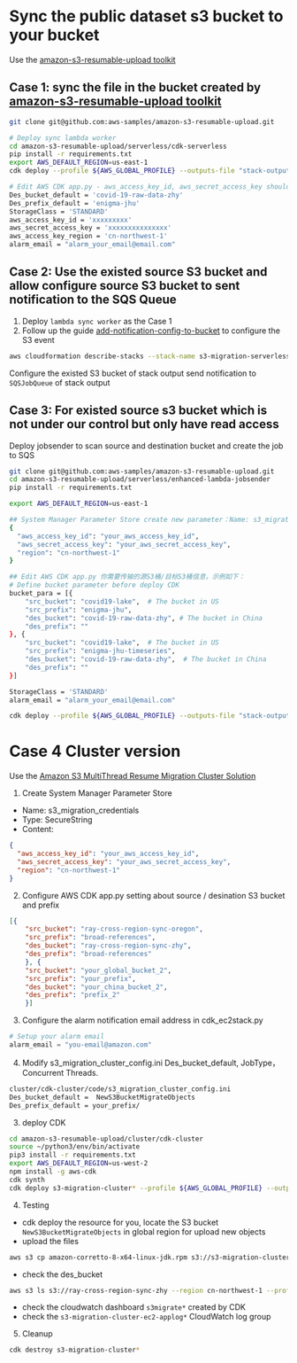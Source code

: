 # Sync the public dataset s3 bucket to your bucket
Use the [amazon-s3-resumable-upload toolkit](https://github.com/aws-samples/amazon-s3-resumable-upload)

## Case 1: sync the file in the bucket created by [amazon-s3-resumable-upload toolkit](https://github.com/aws-samples/amazon-s3-resumable-upload)

```bash
git clone git@github.com:aws-samples/amazon-s3-resumable-upload.git

# Deploy sync lambda worker
cd amazon-s3-resumable-upload/serverless/cdk-serverless
pip install -r requirements.txt
export AWS_DEFAULT_REGION=us-east-1
cdk deploy --profile ${AWS_GLOBAL_PROFILE} --outputs-file "stack-outputs.json"

# Edit AWS CDK app.py - aws_access_key_id, aws_secret_access_key should be edit Lambda environment variables after deployment
Des_bucket_default = 'covid-19-raw-data-zhy'
Des_prefix_default = 'enigma-jhu'
StorageClass = 'STANDARD'
aws_access_key_id = 'xxxxxxxxx'
aws_secret_access_key = 'xxxxxxxxxxxxxxx'
aws_access_key_region = 'cn-northwest-1'
alarm_email = "alarm_your_email@email.com"
```

## Case 2: Use the existed source S3 bucket and allow configure source S3 bucket to sent notification to the SQS Queue
1. Deploy `lambda sync worker` as the Case 1 
2. Follow up the guide [add-notification-config-to-bucket](https://docs.aws.amazon.com/AmazonS3/latest/dev/ways-to-add-notification-config-to-bucket.html) to configure the S3 event

```bash
aws cloudformation describe-stacks --stack-name s3-migration-serverless --query "Stacks[0].Outputs"
```
Configure the existed S3 bucket of stack output send notification to `SQSJobQueue` of stack output


## Case 3: For existed source s3 bucket which is not under our control but only have read access
Deploy jobsender to scan source and destination bucket and create the job to SQS

```bash
git clone git@github.com:aws-samples/amazon-s3-resumable-upload.git
cd amazon-s3-resumable-upload/serverless/enhanced-lambda-jobsender
pip install -r requirements.txt

export AWS_DEFAULT_REGION=us-east-1

## System Manager Parameter Store create new parameter：Name: s3_migration_credentials, Tier: Standard, Type: SecureString
{
  "aws_access_key_id": "your_aws_access_key_id",
  "aws_secret_access_key": "your_aws_secret_access_key",
  "region": "cn-northwest-1"
}

## Edit AWS CDK app.py 你需要传输的源S3桶/目标S3桶信息，示例如下：
# Define bucket parameter before deploy CDK
bucket_para = [{
    "src_bucket": "covid19-lake",  # The bucket in US
    "src_prefix": "enigma-jhu",
    "des_bucket": "covid-19-raw-data-zhy", # The bucket in China
    "des_prefix": ""
}, {
    "src_bucket": "covid19-lake",  # The bucket in US
    "src_prefix": "enigma-jhu-timeseries",
    "des_bucket": "covid-19-raw-data-zhy",  # The bucket in China
    "des_prefix": ""
}]

StorageClass = 'STANDARD'
alarm_email = "alarm_your_email@email.com"

cdk deploy --profile ${AWS_GLOBAL_PROFILE} --outputs-file "stack-outputs.json"
```

# Case 4 Cluster version
Use the [Amazon S3 MultiThread Resume Migration Cluster Solution](https://github.com/aws-samples/amazon-s3-resumable-upload/blob/master/cluster/README-English.md)

1. Create System Manager Parameter Store

- Name: s3_migration_credentials
- Type: SecureString
- Content: 
```json
{
  "aws_access_key_id": "your_aws_access_key_id",
  "aws_secret_access_key": "your_aws_secret_access_key",
  "region": "cn-northwest-1"
}
```

2. Configure AWS CDK  app.py setting about source / desination S3 bucket and prefix

```json
[{
    "src_bucket": "ray-cross-region-sync-oregon",
    "src_prefix": "broad-references",
    "des_bucket": "ray-cross-region-sync-zhy",
    "des_prefix": "broad-references"
    }, {
    "src_bucket": "your_global_bucket_2",
    "src_prefix": "your_prefix",
    "des_bucket": "your_china_bucket_2",
    "des_prefix": "prefix_2"
    }]
```

3. Configure the alarm notification email address in cdk_ec2stack.py

```python
# Setup your alarm email
alarm_email = "you-email@amazon.com"
```

4. Modify s3_migration_cluster_config.ini Des_bucket_default, JobType，Concurrent Threads.
```bash
cluster/cdk-cluster/code/s3_migration_cluster_config.ini
Des_bucket_default =  NewS3BucketMigrateObjects
Des_prefix_default = your_prefix/
```

3. deploy CDK

```bash
cd amazon-s3-resumable-upload/cluster/cdk-cluster
source ~/python3/env/bin/activate
pip3 install -r requirements.txt
export AWS_DEFAULT_REGION=us-west-2
npm install -g aws-cdk
cdk synth
cdk deploy s3-migration-cluster* --profile ${AWS_GLOBAL_PROFILE} --outputs-file "stack-outputs.json"
```

4. Testing

- cdk deploy the resource for you, locate the S3 bucket `NewS3BucketMigrateObjects` in global region for upload new objects
- upload the files 
```bash
aws s3 cp amazon-corretto-8-x64-linux-jdk.rpm s3://s3-migration-cluster-reso-s3migratebucket676429fa-lt3gfz9nbfn7/crr-ningxia/
```
- check the des_bucket
```bash
aws s3 ls s3://ray-cross-region-sync-zhy --region cn-northwest-1 --profile china
```
- check the cloudwatch dashboard `s3migrate*` created by CDK
- check the `s3-migration-cluster-ec2-applog*` CloudWatch log group

5. Cleanup
```bash
cdk destroy s3-migration-cluster*
```